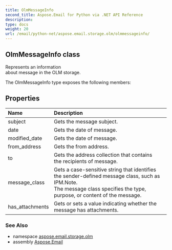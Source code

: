 ```yaml
---
title: OlmMessageInfo
second_title: Aspose.Email for Python via .NET API Reference
description: 
type: docs
weight: 20
url: /email/python-net/aspose.email.storage.olm/olmmessageinfo/
---
```


## OlmMessageInfo class

Represents an information<br/>            about message in the OLM storage.

The OlmMessageInfo type exposes the following members:
## Properties
| Name | Description |
| :- | :- |
|subject|Gets the message subject.|
|date|Gets the date of message.|
|modified_date|Gets the date of message.|
|from_address|Gets the from address.|
|to|Gets the address collection that contains <br/>            the recipients of message.|
|message_class|Gets a case-sensitive string that identifies the sender-defined message class, such as IPM.Note.<br/>            The message class specifies the type, purpose, or content of the message.|
|has_attachments|Gets or sets a value indicating whether the message has attachments.|

### See Also

* namespace [aspose.email.storage.olm](/email/python-net/aspose.email.storage.olm/)
* assembly [Aspose.Email](/slides/python-net/)

